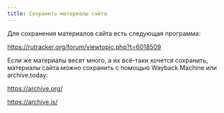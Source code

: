 ```yaml
---
title: Сохранить материалы сайта
---
```


Для сохранения материалов сайта есть следующая программа:

<https://rutracker.org/forum/viewtopic.php?t=6018509>

Если же материалы весят много, а их всё-таки хочется сохранить, материалы сайта можно сохранить с помощью Wayback Machine или archive.today:

<https://archive.org/>

<https://archive.is/>